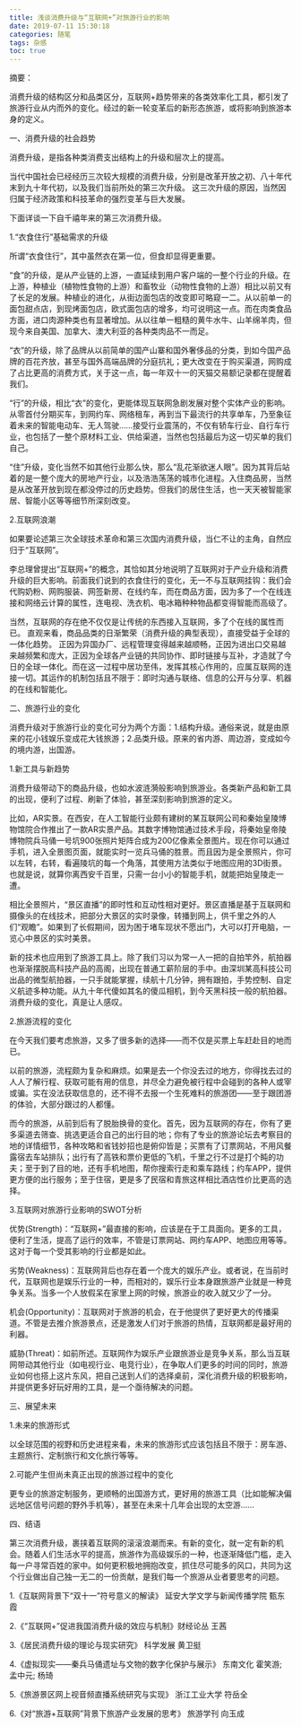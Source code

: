 ```yaml
---
title: 浅谈消费升级与“互联网+”对旅游行业的影响
date: 2019-07-11 15:30:18
categories: 随笔
tags: 杂感
toc: true
---
```

摘要：

消费升级的结构区分和品类区分，互联网+趋势带来的各类效率化工具，都引发了旅游行业从内而外的变化。经过的新一轮变革后的新形态旅游，或将影响到旅游本身的定义。

一、消费升级的社会趋势

消费升级，是指各种类消费支出结构上的升级和层次上的提高。

当代中国社会已经经历三次较大规模的消费升级，分别是改革开放之初、八十年代末到九十年代初，以及我们当前所处的第三次升级。 这三次升级的原因，当然因归属于经济政策和科技革命的强烈变革与巨大发展。

下面详谈一下自千禧年来的第三次消费升级。

1.“衣食住行”基础需求的升级

所谓“衣食住行”，其中虽然衣在第一位，但食却显得更重要。

“食”的升级，是从产业链的上游，一直延续到用户客户端的一整个行业的升级。在上游，种植业（植物性食物的上游）和畜牧业（动物性食物的上游）相比以前又有了长足的发展。种植业的进化，从街边面包店的改变即可略窥一二。从以前单一的面包甜点店，到现烤面包店，欧式面包店的增多，均可说明这一点。而在肉类食品方面，进口肉源种类也有显著增加。从以往单一粗糙的黄牛水牛、山羊绵羊肉，但现今来自美国、加拿大、澳大利亚的各种类肉品不一而足。

“衣”的升级，除了品牌从以前简单的国产山寨和国外奢侈品的分类，到如今国产品牌的百花齐放，甚至与国外高端品牌的分庭抗礼；更大改变在于购买渠道，网购成了占比更高的消费方式，关于这一点，每一年双十一的天猫交易额记录都在提醒着我们。

“行”的升级，相比“衣”的变化，更能体现互联网急剧发展对整个实体产业的影响。从零首付分期买车，到网约车、网络租车，再到当下最流行的共享单车，乃至象征着未来的智能电动车、无人驾驶……接受行业震荡的，不仅有轿车行业、自行车行业，也包括了一整个原材料工业、供给渠道，当然也包括最后为这一切买单的我们自己。

“住”升级，变化当然不如其他行业那么快，那么“乱花渐欲迷人眼”。因为其背后站着的是一整个庞大的房地产行业，以及浩浩荡荡的城市化进程。入住商品房，当然是从改革开放到现在都没停过的历史趋势。但我们的居住生活，也一天天被智能家居、智能小区等等细节所深刻改变。

2.互联网浪潮

如果要论述第三次全球技术革命和第三次国内消费升级，当仁不让的主角，自然应归于“互联网”。

李总理曾提出“互联网+”的概念，其恰如其分地说明了互联网对于产业升级和消费升级的巨大影响。前面我们说到的衣食住行的变化，无一不与互联网挂钩：我们会代购奶粉、网购服装、网签新房、在线约车，而在商品方面，因为多了一个在线连接和网络云计算的属性，连电视、洗衣机、电冰箱种种物品都变得智能而高级了。

当然，互联网的存在绝不仅仅是让传统的东西接入互联网，多了个在线的属性而已。
直观来看，商品品类的日渐繁荣（消费升级的典型表现），直接受益于全球的一体化趋势。 正因为异国办厂、远程管理变得越来越顺畅，正因为进出口交易越来越频繁和庞大，正因为全球各产业链的共同协作、即时链接与互补，才造就了今日的全球一体化。而在这一过程中居功至伟，发挥其核心作用的，应属互联网的连接一切。其运作的机制包括且不限于：即时沟通与联络、信息的公开与分享、机器的在线和智能化。

二、旅游行业的变化

消费升级对于旅游行业的变化可分为两个方面：1.结构升级。通俗来说，就是由原来的花小钱娱乐变成花大钱旅游；2.品类升级。原来的省内游、周边游，变成如今的境内游，出国游。

1.新工具与新趋势

消费升级带动下的商品升级，也如水波涟漪般影响到旅游业。各类新产品和新工具的出现，便利了过程、刷新了体验，甚至深刻影响到旅游的定义。

比如，AR实景。在西安，在人工智能行业颇有建树的某互联网公司和秦始皇陵博物馆院合作推出了一款AR实景产品。其数字博物馆通过技术手段，将秦始皇帝陵博物院兵马俑一号坑900张照片矩阵合成为200亿像素全景图片。现在你可以通过手机，进入全景图页面，就能实时一览兵马俑的胜景。而且因为是全景照片，你可以左转，右转，看遍陵坑的每一个角落，其使用方法类似于地图应用的3D街景。也就是说，就算你离西安千百里，只需一台小小的智能手机，就能把始皇陵走一遭。

相比全景照片，“景区直播”的即时性和互动性相对更好。景区直播是基于互联网和摄像头的在线技术，把部分大景区的实时录像，转播到网上，供千里之外的人们“观瞻”。如果到了长假期间，因为困于堵车现状不愿出门，大可以打开电脑，一览心中景区的实时美景。

新的技术也应用到了旅游工具上。除了我们习以为常一人一把的自拍竿外，航拍器也渐渐摆脱高科技产品的高阁，出现在普通工薪阶层的手中。由深圳某高科技公司出品的微型航拍器，一只手就能掌握，续航十几分钟，拥有跟拍，手势控制、自定义航迹多种功能。从九十年代傻如其名的傻瓜相机，到今天黑科技一般的航拍器。消费升级的变化，真是让人感叹。

2.旅游流程的变化

在今天我们要考虑旅游，又多了很多新的选择——而不仅是买票上车赶赴目的地而已。

以前的旅游，流程颇为复杂和麻烦。如果是去一个你没去过的地方，你得找去过的人人了解行程、获取可能有用的信息，并尽全力避免被行程中会碰到的各种人或宰或骗。实在没法获取信息的，还不得不去报一个生死难料的旅游团——至于跟团游的体验，大部分跟过的人都懂。

而今的旅游，从前到后有了脱胎换骨的变化。首先，因为互联网的存在，你有了更多渠道去筛查、挑选更适合自己的出行目的地；你有了专业的旅游论坛去考察目的地的详情细节，各种攻略和省钱妙招也是俯仰皆是；买票有了订票网站，不用风餐露宿去车站排队；出行有了高铁和票价更低的飞机，千里之行不过是打个盹的功夫；至于到了目的地，还有手机地图，帮你搜索行走和乘车路线；约车APP，提供更方便的出行服务；至于住宿，更是多了民宿和青旅这样相比酒店性价比更高的选择。

3.互联网对旅游行业影响的SWOT分析

优势(Strength)：“互联网+”最直接的影响，应该是在于工具面向。更多的工具，便利了生活，提高了运行的效率，不管是订票网站、网约车APP、地图应用等等。这对于每一个受其影响的行业都是如此。

劣势(Weakness)：互联网背后也存在着一个庞大的娱乐产业。或者说，在当前时代，互联网也是娱乐行业的一种，而相对的，娱乐行业本身跟旅游产业就是一种竞争关系。当多一个人放假呆在家里上网的时候，旅游业的收入就又少了一分。

机会(Opportunity)：互联网对于旅游的机会，在于他提供了更好更大的传播渠道。不管是去推介旅游景点，还是激发人们对于旅游的热情，互联网都是最好用的利器。

威胁(Threat)：如前所述。互联网作为娱乐产业跟旅游业是竞争关系，那么当互联网带动其他行业（如电视行业、电竞行业），在争取人们更多的时间的同时，旅游业如何也搭上这片东风，把自己送到人们的选择桌前，深化消费升级的积极影响，并提供更多好玩好用的工具，是一个亟待解决的问题。

三、展望未来

1.未来的旅游形式

以全球范围的视野和历史进程来看，未来的旅游形式应该包括且不限于：房车游、主题旅行、定制旅行和文化旅行等等。

2.可能产生但尚未真正出现的旅游过程中的变化

更专业的旅游定制服务，更顺畅的出国游方式，更好用的旅游工具（比如能解决偏远地区信号问题的野外手机等），甚至在未来十几年会出现的太空游……

四、结语

第三次消费升级，裹挟着互联网的滚滚浪潮而来。有新的变化，就一定有新的机会。随着人们生活水平的提高，旅游作为高级娱乐的一种，也逐渐降低门槛，走入每一户寻常百姓的家中。如何更积极地拥抱改变，抓住尽可能多的风口，共同为这个行业做出自己独一无二的一份贡献，是我们每一个旅游从业者要思考的问题。

1.《互联网背景下“双十一”符号意义的解读》  延安大学文学与新闻传播学院  甄东霞

2.《“互联网+”促进我国消费升级的效应与机制》财经论丛  王茜

3.《居民消费升级的理论与现实研究》 科学发展 黄卫挺

4.《虚拟现实——秦兵马俑遗址与文物的数字化保护与展示》 东南文化 霍笑游; 孟中元; 杨琦

5.《旅游景区网上视音频直播系统研究与实现》  浙江工业大学 符岳全

6.《对“旅游+互联网”背景下旅游产业发展的思考》 旅游学刊 向玉成


